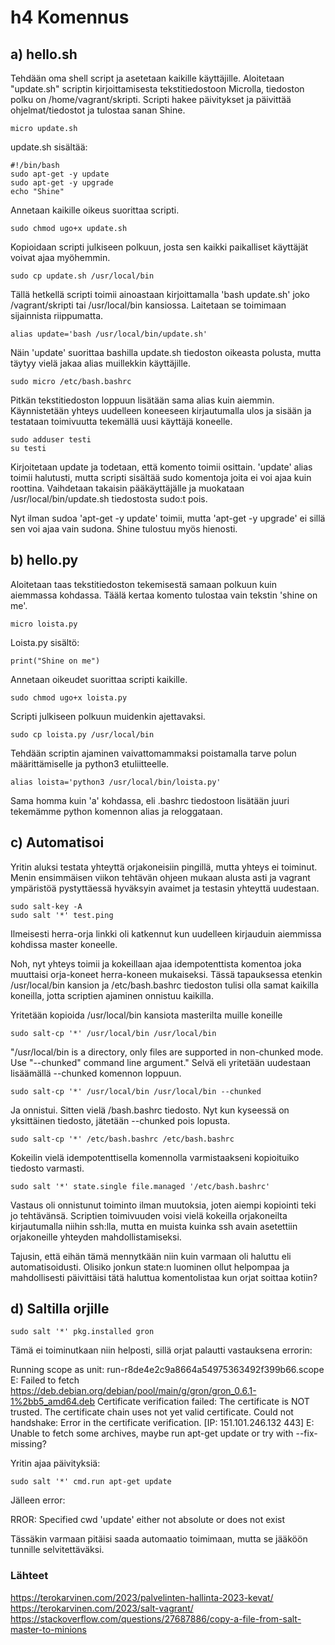 # h4 Komennus

## a) hello.sh

Tehdään oma shell script ja asetetaan kaikille käyttäjille. Aloitetaan "update.sh" scriptin kirjoittamisesta tekstitiedostoon Microlla, tiedoston polku on /home/vagrant/skripti. Scripti hakee päivitykset ja päivittää ohjelmat/tiedostot ja tulostaa sanan Shine.

    micro update.sh
    
update.sh sisältää:

    #!/bin/bash
    sudo apt-get -y update
    sudo apt-get -y upgrade
    echo "Shine"
    

Annetaan kaikille oikeus suorittaa scripti.

    sudo chmod ugo+x update.sh
    
Kopioidaan scripti julkiseen polkuun, josta sen kaikki paikalliset käyttäjät voivat ajaa myöhemmin.

    sudo cp update.sh /usr/local/bin
    

Tällä hetkellä scripti toimii ainoastaan kirjoittamalla 'bash update.sh' joko /vagrant/skripti tai /usr/local/bin kansiossa. Laitetaan se toimimaan sijainnista riippumatta.

    alias update='bash /usr/local/bin/update.sh'

Näin 'update' suorittaa bashilla update.sh tiedoston oikeasta polusta, mutta täytyy vielä jakaa alias muillekkin käyttäjille.

    sudo micro /etc/bash.bashrc
    
Pitkän tekstitiedoston loppuun lisätään sama alias kuin aiemmin. Käynnistetään yhteys uudelleen koneeseen kirjautumalla ulos ja sisään ja testataan toimivuutta tekemällä uusi käyttäjä koneelle.

    sudo adduser testi
    su testi
    
Kirjoitetaan update ja todetaan, että komento toimii osittain. 'update' alias toimii halutusti, mutta scripti sisältää sudo komentoja joita ei voi ajaa kuin roottina. Vaihdetaan takaisin pääkäyttäjälle ja muokataan /usr/local/bin/update.sh tiedostosta sudo:t pois.

Nyt ilman sudoa 'apt-get -y update' toimii, mutta 'apt-get -y upgrade' ei sillä sen voi ajaa vain sudona. Shine tulostuu myös hienosti.


## b) hello.py

Aloitetaan taas tekstitiedoston tekemisestä samaan polkuun kuin aiemmassa kohdassa. Täälä kertaa komento tulostaa vain tekstin 'shine on me'.

    micro loista.py
    
Loista.py sisältö:

    print("Shine on me")
    
Annetaan oikeudet suorittaa scripti kaikille.

    sudo chmod ugo+x loista.py
    
Scripti julkiseen polkuun muidenkin ajettavaksi.

    sudo cp loista.py /usr/local/bin

Tehdään scriptin ajaminen vaivattomammaksi poistamalla tarve polun määrittämiselle ja python3 etuliitteelle.

    alias loista='python3 /usr/local/bin/loista.py'
    
Sama homma kuin 'a' kohdassa, eli .bashrc tiedostoon lisätään juuri tekemämme python komennon alias ja reloggataan.

## c) Automatisoi

Yritin aluksi testata yhteyttä orjakoneisiin pingillä, mutta yhteys ei toiminut. Menin ensimmäisen viikon tehtävän ohjeen mukaan alusta asti ja vagrant ympäristöä pystyttäessä hyväksyin avaimet ja testasin yhteyttä uudestaan.

    sudo salt-key -A
    sudo salt '*' test.ping
    
Ilmeisesti herra-orja linkki oli katkennut kun uudelleen kirjauduin aiemmissa kohdissa master koneelle.

Noh, nyt yhteys toimii ja kokeillaan ajaa idempotenttista komentoa joka muuttaisi orja-koneet herra-koneen mukaiseksi. Tässä tapauksessa etenkin /usr/local/bin kansion ja /etc/bash.bashrc tiedoston tulisi olla samat kaikilla koneilla, jotta scriptien ajaminen onnistuu kaikilla.

Yritetään kopioida /usr/local/bin kansiota masterilta muille koneille

    sudo salt-cp '*' /usr/local/bin /usr/local/bin
    
"/usr/local/bin is a directory, only files are supported in non-chunked mode. Use "--chunked" command line argument." Selvä eli yritetään uudestaan lisäämällä --chunked komennon loppuun.

    sudo salt-cp '*' /usr/local/bin /usr/local/bin --chunked

Ja onnistui. Sitten vielä /bash.bashrc tiedosto. Nyt kun kyseessä on yksittäinen tiedosto, jätetään --chunked pois lopusta.

    sudo salt-cp '*' /etc/bash.bashrc /etc/bash.bashrc

Kokeilin vielä idempotenttisella komennolla varmistaakseni kopioituiko tiedosto varmasti.

    sudo salt '*' state.single file.managed '/etc/bash.bashrc'
    
Vastaus oli onnistunut toiminto ilman muutoksia, joten aiempi kopiointi teki jo tehtävänsä. Scriptien toimivuuden voisi vielä kokeilla orjakoneilta kirjautumalla niihin ssh:lla, mutta en muista kuinka ssh avain asetettiin orjakoneille yhteyden mahdollistamiseksi.

Tajusin, että eihän tämä mennytkään niin kuin varmaan oli haluttu eli automatisoidusti. Olisiko jonkun state:n luominen ollut helpompaa ja mahdollisesti päivittäisi tätä haluttua komentolistaa kun orjat soittaa kotiin?

## d) Saltilla orjille

    sudo salt '*' pkg.installed gron
    
Tämä ei toiminutkaan niin helposti, sillä orjat palautti vastauksena errorin:

Running scope as unit: run-r8de4e2c9a8664a54975363492f399b66.scope
          E: Failed to fetch https://deb.debian.org/debian/pool/main/g/gron/gron_0.6.1-1%2bb5_amd64.deb  Certificate verification failed: The certificate is NOT trusted. The certificate chain uses not yet valid certificate.  Could not handshake: Error in the certificate verification. [IP: 151.101.246.132 443]
          E: Unable to fetch some archives, maybe run apt-get update or try with --fix-missing?

Yritin ajaa päivityksiä:

    sudo salt '*' cmd.run apt-get update
    
Jälleen error: 

RROR: Specified cwd 'update' either not absolute or does not exist


Tässäkin varmaan pitäisi saada automaatio toimimaan, mutta se jääköön tunnille selvitettäväksi.

### Lähteet

https://terokarvinen.com/2023/palvelinten-hallinta-2023-kevat/
https://terokarvinen.com/2023/salt-vagrant/
https://stackoverflow.com/questions/27687886/copy-a-file-from-salt-master-to-minions
